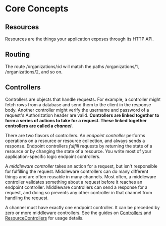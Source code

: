 # Core Concepts

## Resources
Resources are the things your application exposes through its HTTP API.


## Routing
The route /organizations/:id will match the paths /organizations/1, /organizations/2, and so on.



## Controllers
Controllers are objects that handle requests. For example, a controller might fetch rows from a database and send them to the client in the response body. Another controller might verify the username and password of a request's Authorization header are valid. **Controllers are linked together to form a series of actions to take for a request. These linked together controllers are called a _channel_.**

There are two flavors of controllers. An  _endpoint controller_  performs operations on a resource or resource collection, and always sends a response. Endpoint controllers  _fulfill_  requests by returning the state of a resource or by changing the state of a resource. You write most of your application-specific logic endpoint controllers.

A  _middleware controller_  takes an action for a request, but isn't responsible for fulfilling the request. Middleware controllers can do many different things and are often reusable in many channels. Most often, a middleware controller validates something about a request before it reaches an endpoint controller. Middleware controllers can send a response for a request, and doing so prevents any other controller in that channel from handling the request.

A channel must have exactly one endpoint controller. It can be preceded by zero or more middleware controllers. See the guides on  [Controllers](https://aqueduct.io/docs/http/controller/)  and  [ResourceControllers](https://aqueduct.io/docs/http/resource_controller/)  for usage details.







<!--stackedit_data:
eyJoaXN0b3J5IjpbNzYxNjYzODQzLDE1NTkzMTEyNDFdfQ==
-->